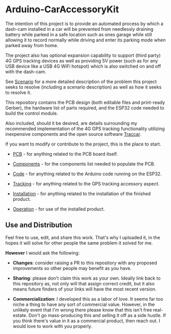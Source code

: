 # Arduino-CarAccessoryKit
The intention of this project is to provide an automated process by which a dash-cam installed in a car will be prevented from needlessly draining battery while parked in a safe location such as ones garage while still allowing it to record normally while driving and enter its parking mode when parked away from home.

The project also has optional expansion capability to support (third party) 4G GPS tracking devices as well as providing 5V power (such as for any USB device like a USB 4G WiFi hotspot) which is also switched on and off with the dash-cam.

See [Scenario](Docs/SCENARIO.md) for a more detailed description of the problem this project seeks to resolve (including a scenario description) as well as how it seeks to resolve it.

This repository contains the PCB design (both editable files and print-ready Gerber), the hardware list of parts required, and the ESP32 code needed to build the control module.

Also included, should it be desired, are details surrounding my recommended implementation of the 4G GPS tracking functionality utilizing inexpensive components and the open source software [Traccar](https://www.traccar.org/).

If you want to modify or contribute to the project, this is the place to start.

* [PCB](PCB) - for anything related to the PCB board itself.

* [Components](Docs/COMPONENT.md) - for the components list needed to populate the PCB.

* [Code](Code) - for anything related to the Arduino code running on the ESP32.

* [Tracking](Docs/TRACK) - for anything related to the GPS tracking accessory aspect.

* [Installation](Installation) - for anything related to the installation of the finished product.

* [Operation](Docs/OPERATION.md) - for use of the installed product.

## Use and Distribution
Feel free to use, edit, and share this work. That's why I uploaded it, in the hopes it will solve for other people the same problem it solved for me.

**However** I would ask the following:

*  **Changes**: consider raising a PR to this repository with any proposed improvements so other people may benefit as you have.

*  **Sharing**: please don't claim this work as your own. Ideally link back to this repository as, not only will that assign correct credit, but it also means future finders of your links will have the most recent version.

*  **Commercialization**: I developed this as a labor of love. It seems far too niche a thing to have any sort of commercial value. However, in the unlikely event that I'm wrong there please know that this isn't free real-estate. Don't go mass-producing this and selling it off as a side hustle. If you think there's value in it as a commercial product, then reach out. I would love to work with you properly.
